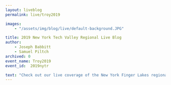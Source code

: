 ```yaml
---
layout: liveblog
permalink: live/troy2019

images:
    - "/assets/img/blog/live/default-background.JPG"

title: 2019 New York Tech Valley Regional Live Blog
author:
    - Joseph Babbitt
    - Samuel Piltch
archived: 0
event_name: Troy2019
event_id:  2019nytr

text: "Check out our live coverage of the New York Finger Lakes regionals all weekend!"
---
```

